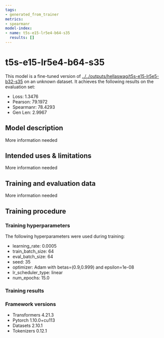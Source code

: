 ```yaml
---
tags:
- generated_from_trainer
metrics:
- spearmanr
model-index:
- name: t5s-e15-lr5e4-b64-s35
  results: []
---
```


<!-- This model card has been generated automatically according to the information the Trainer had access to. You
should probably proofread and complete it, then remove this comment. -->

# t5s-e15-lr5e4-b64-s35

This model is a fine-tuned version of [../../outputs/hellaswag/t5s-e15-lr5e5-b32-s35](https://huggingface.co/../../outputs/hellaswag/t5s-e15-lr5e5-b32-s35) on an unknown dataset.
It achieves the following results on the evaluation set:
- Loss: 1.3476
- Pearson: 79.1972
- Spearmanr: 78.4293
- Gen Len: 2.9967

## Model description

More information needed

## Intended uses & limitations

More information needed

## Training and evaluation data

More information needed

## Training procedure

### Training hyperparameters

The following hyperparameters were used during training:
- learning_rate: 0.0005
- train_batch_size: 64
- eval_batch_size: 64
- seed: 35
- optimizer: Adam with betas=(0.9,0.999) and epsilon=1e-08
- lr_scheduler_type: linear
- num_epochs: 15.0

### Training results



### Framework versions

- Transformers 4.21.3
- Pytorch 1.10.0+cu113
- Datasets 2.10.1
- Tokenizers 0.12.1
